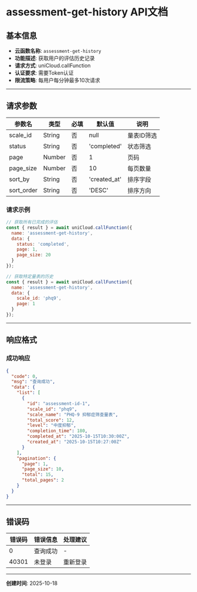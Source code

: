 # assessment-get-history API文档

## 基本信息

- **云函数名称**: `assessment-get-history`
- **功能描述**: 获取用户的评估历史记录
- **请求方式**: uniCloud.callFunction
- **认证要求**: 需要Token认证
- **限流策略**: 每用户每分钟最多10次请求

---

## 请求参数

| 参数名 | 类型 | 必填 | 默认值 | 说明 |
|--------|------|------|--------|------|
| scale_id | String | 否 | null | 量表ID筛选 |
| status | String | 否 | 'completed' | 状态筛选 |
| page | Number | 否 | 1 | 页码 |
| page_size | Number | 否 | 10 | 每页数量 |
| sort_by | String | 否 | 'created_at' | 排序字段 |
| sort_order | String | 否 | 'DESC' | 排序方向 |

### 请求示例

```javascript
// 获取所有已完成的评估
const { result } = await uniCloud.callFunction({
  name: 'assessment-get-history',
  data: {
    status: 'completed',
    page: 1,
    page_size: 20
  }
});

// 获取特定量表的历史
const { result } = await uniCloud.callFunction({
  name: 'assessment-get-history',
  data: {
    scale_id: 'phq9',
    page: 1
  }
});
```

---

## 响应格式

### 成功响应

```json
{
  "code": 0,
  "msg": "查询成功",
  "data": {
    "list": [
      {
        "id": "assessment-id-1",
        "scale_id": "phq9",
        "scale_name": "PHQ-9 抑郁症筛查量表",
        "total_score": 12,
        "level": "中度抑郁",
        "completion_time": 180,
        "completed_at": "2025-10-15T10:30:00Z",
        "created_at": "2025-10-15T10:27:00Z"
      }
    ],
    "pagination": {
      "page": 1,
      "page_size": 10,
      "total": 15,
      "total_pages": 2
    }
  }
}
```

---

## 错误码

| 错误码 | 错误信息 | 处理建议 |
|--------|----------|----------|
| 0 | 查询成功 | - |
| 40301 | 未登录 | 重新登录 |

---

**创建时间**: 2025-10-18


